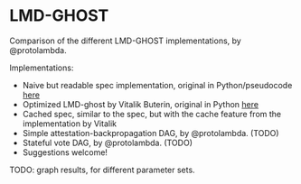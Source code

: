 # LMD-GHOST 

Comparison of the different LMD-GHOST implementations, by @protolambda.

Implementations:

- Naive but readable spec implementation, original in Python/pseudocode [here](https://github.com/ethereum/eth2.0-specs/blob/master/specs/core/0_beacon-chain.md#beacon-chain-fork-choice-rule)
- Optimized LMD-ghost by Vitalik Buterin, original in Python [here](https://github.com/ethereum/research/blob/master/ghost/ghost.py)
- Cached spec, similar to the spec, but with the cache feature from the implementation by Vitalik
- Simple attestation-backpropagation DAG, by @protolambda. (TODO)
- Stateful vote DAG, by @protolambda. (TODO)
- Suggestions welcome!

TODO: graph results, for different parameter sets.

